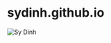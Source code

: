 # sydinh.github.io

![Sy Dinh](https://scontent.fsgn2-2.fna.fbcdn.net/v/t31.0-8/22291217_620543415002390_7630224138271115571_o.jpg?oh=65346d935115316b3ffacb21b72e087b&oe=5A70AEDE)
